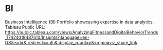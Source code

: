# BI
Business Intelligence (BI) Portfolio showcasing expertise in data analytics.
Tableau Public URL: https://public.tableau.com/views/AnalyzingFitnessandDigitalBehaviorTrends_17424018487610/Insights?:language=en-US&:sid=&:redirect=auth&:display_count=n&:origin=viz_share_link

